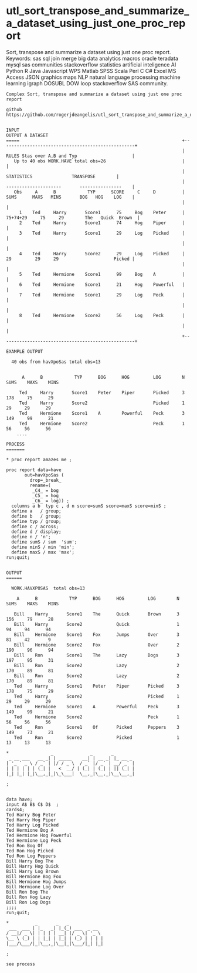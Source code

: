 # utl_sort_transpose_and_summarize_a_dataset_using_just_one_proc_report
Sort, transpose and summarize a dataset using just one proc report. Keywords: sas sql join merge big data analytics macros oracle teradata mysql sas communities stackoverflow statistics artificial inteligence AI Python R Java Javascript WPS Matlab SPSS Scala Perl C C# Excel MS Access JSON graphics maps NLP natural language processing machine learning igraph DOSUBL DOW loop stackoverflow SAS community.

    Complex Sort, transpose and summarize a dataset using just one proc report

    github
    https://github.com/rogerjdeangelis/utl_sort_transpose_and_summarize_a_dataset_using_just_one_proc_report


    INPUT                                                                               OUTPUT A DATASET
    =====                                                              +---------------------------------------------------+
                                                                       |   RULES Stas over A,B and Typ                     |
       Up to 40 obs WORK.HAVE total obs=26                             |                                                   |
                                                                       |         STATISTICS               TRANSPOSE        |
                                                                       |   ---------------------       ----------------    |
       Obs     A      B            TYP      SCORE     C     D          |   SUMS      MAXS   MINS       BOG   HOG    LOG    |
                                                                       |                                                   |
         1    Ted     Harry       Score1      75     Bog    Peter      | 75+74+29     75     29        The   Quick  Brown  |
         2    Ted     Harry       Score1      74     Hog    Piper      |                                                   |
         3    Ted     Harry       Score1      29     Log    Picked     |                                                   |
                                                                       |                                                   |
         4    Ted     Harry       Score2      29     Log    Picked     |   29         29     29                     Picked |
                                                                       |                                                   |
         5    Ted     Hermione    Score1      99     Bog    A          |                                                   |
         6    Ted     Hermione    Score1      21     Hog    Powerful   |                                                   |
         7    Ted     Hermione    Score1      29     Log    Peck       |                                                   |
                                                                       |                                                   |
         8    Ted     Hermione    Score2      56     Log    Peck       |                                                   |
                                                                       |                                                   |
                                                                       +---------------------------------------------------+

    EXAMPLE OUTPUT

      40 obs from havXpoSas total obs=13


          A      B            TYP      BOG      HOG         LOG        N    SUMS    MAXS    MINS

         Ted     Harry       Score1    Peter    Piper       Picked     3     178     75      29
         Ted     Harry       Score2                         Picked     1      29     29      29
         Ted     Hermione    Score1    A        Powerful    Peck       3     149     99      21
         Ted     Hermione    Score2                         Peck       1      56     56      56
        ....

    PROCESS
    =======

    * proc report amazes me ;

    proc report data=have
           out=havXpoSas (
             drop=_break_
             rename=(
              _C4_ = bog
              _C5_ = hog
              _C6_ = log)) ;
      columns a b  typ c , d n score=sumS score=maxS score=minS ;
      define a   / group;
      define b   / group;
      define typ / group;
      define c / across;
      define d / display;
      define n / 'n';
      define sumS / sum  'sum';
      define minS / min 'min';
      define maxS / max 'max';
    run;quit;


    OUTPUT
    ======

      WORK.HAVXPOSAS  total obs=13

        A      B            TYP      BOG      HOG         LOG        N    SUMS    MAXS    MINS

       Bill    Harry       Score1    The      Quick       Brown      3     156     79      28
       Bill    Harry       Score2             Quick                  1      94     94      94
       Bill    Hermione    Score1    Fox      Jumps       Over       3      81     42       9
       Bill    Hermione    Score2    Fox                  Over       2     190     96      94
       Bill    Ron         Score1    The      Lazy        Dogs       3     197     95      31
       Bill    Ron         Score2             Lazy                   2     170     89      81
       Bill    Ron         Score2             Lazy                   2     170     89      81
       Ted     Harry       Score1    Peter    Piper       Picked     3     178     75      29
       Ted     Harry       Score2                         Picked     1      29     29      29
       Ted     Hermione    Score1    A        Powerful    Peck       3     149     99      21
       Ted     Hermione    Score2                         Peck       1      56     56      56
       Ted     Ron         Score1    Of       Picked      Peppers    3     149     73      21
       Ted     Ron         Score2             Picked                 1      13     13      13

    *                _              _       _
     _ __ ___   __ _| | _____    __| | __ _| |_ __ _
    | '_ ` _ \ / _` | |/ / _ \  / _` |/ _` | __/ _` |
    | | | | | | (_| |   <  __/ | (_| | (_| | || (_| |
    |_| |_| |_|\__,_|_|\_\___|  \__,_|\__,_|\__\__,_|

    ;


    data have;
    input A$ B$ C$ D$  ;
    cards4;
    Ted Harry Bog Peter
    Ted Harry Hog Piper
    Ted Harry Log Picked
    Ted Hermione Bog A
    Ted Hermione Hog Powerful
    Ted Hermione Log Peck
    Ted Ron Bog Of
    Ted Ron Hog Picked
    Ted Ron Log Peppers
    Bill Harry Bog The
    Bill Harry Hog Quick
    Bill Harry Log Brown
    Bill Hermione Bog Fox
    Bill Hermione Hog Jumps
    Bill Hermione Log Over
    Bill Ron Bog The
    Bill Ron Hog Lazy
    Bill Ron Log Dogs
    ;;;;
    run;quit;

    *          _       _   _
     ___  ___ | |_   _| |_(_) ___  _ __
    / __|/ _ \| | | | | __| |/ _ \| '_ \
    \__ \ (_) | | |_| | |_| | (_) | | | |
    |___/\___/|_|\__,_|\__|_|\___/|_| |_|

    ;

    see process



